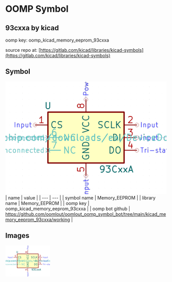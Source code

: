 # OOMP Symbol  
## 93cxxa  by kicad  
  
oomp key: oomp_kicad_memory_eeprom_93cxxa  
  
source repo at: [https://gitlab.com/kicad/libraries/kicad-symbols](https://gitlab.com/kicad/libraries/kicad-symbols)  
## Symbol  
  
[![working.png](working_600.png)](working.png)  
| name | value | 
| --- | --- | 
| symbol name | Memory_EEPROM | 
| library name | Memory_EEPROM | 
| oomp key | oomp_kicad_memory_eeprom_93cxxa | 
| oomp bot github | https://github.com/oomlout/oomlout_oomp_symbol_bot/tree/main/kicad_memory_eeprom_93cxxa/working | 
## Images  
  
[![working.png](working_140.png)](working.png)  
